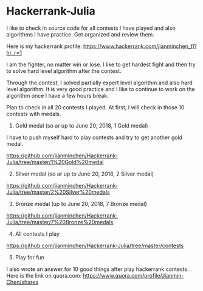 # Hackerrank-Julia
I like to check in source code for all contests I have played and also algorithms I have practice. Get organized and review them. 

Here is my hackerrank profile: https://www.hackerrank.com/jianminchen_fl?hr_r=1

I am the fighter, no matter win or lose. I like to get hardest fight and then try to solve hard level algorithm after the contest. 

Through the contest, I solved partially expert level algorithm and also hard level algorithm. It is very good practice and I like to continue to work on the algorithm once I have a few hours break. 

Plan to check in all 20 contests I played. At first, I will check in those 10 contests with medals. 

1. Gold medal (so ar up to June 20, 2018, 1 Gold medal)

I have to push myself hard to play contests and try to get another gold medal. 

https://github.com/jianminchen/Hackerrank-Julia/tree/master/1%20Gold%20medal

2. Silver medal (so ar up to June 20, 2018, 2 Silver medal) 

https://github.com/jianminchen/Hackerrank-Julia/tree/master/2%20Silver%20medals

3. Bronze medal (up to June 20, 2018, 7 Bronze medal)

https://github.com/jianminchen/Hackerrank-Julia/tree/master/7%20Bronze%20medals

4. All contests I play

https://github.com/jianminchen/Hackerrank-Julia/tree/master/contests

5. Play for fun

I also wrote an answer for 10 good things after play hackerrank contests. Here is the link on quora.com: 
https://www.quora.com/profile/Jianmin-Chen/shares
